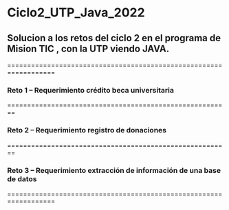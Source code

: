# Ciclo2_UTP_Java_2022

## Solucion a los retos del ciclo 2 en el programa de Mision TIC , con la UTP viendo JAVA.

==================================================================

### Reto 1 – Requerimiento crédito beca universitaria

========================================================
 
### Reto 2 – Requerimiento registro de donaciones

========================================================

### Reto 3 – Requerimiento extracción de información de una base de datos

==================================================================

